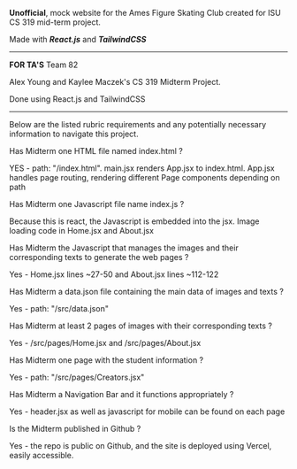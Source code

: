 **Unofficial**, mock website for the Ames Figure Skating Club created for ISU CS 319 mid-term project.

Made with **_React.js_** and **_TailwindCSS_**

<hr>

**FOR TA'S**
Team 82

Alex Young and Kaylee Maczek's CS 319 Midterm Project.

Done using React.js and TailwindCSS

<hr>

Below are the listed rubric requirements and any potentially necessary information to navigate this project.

Has Midterm one HTML file named index.html ?

YES - path: "/index.html". main.jsx renders App.jsx to index.html. App.jsx handles page routing, rendering different Page components depending on path

Has Midterm one Javascript file name index.js ?

Because this is react, the Javascript is embedded into the jsx. Image loading code in Home.jsx and About.jsx

Has Midterm the Javascript that manages the images and their corresponding texts to generate the web pages ?

Yes - Home.jsx lines ~27-50 and About.jsx lines ~112-122

Has Midterm a data.json file containing the main data of images and texts ?

Yes - path: "/src/data.json"

Has Midterm at least 2 pages of images with their corresponding texts ?

Yes - /src/pages/Home.jsx and /src/pages/About.jsx

Has Midterm one page with the student information ?

Yes - path: "/src/pages/Creators.jsx"

Has Midterm a Navigation Bar and it functions appropriately ?

Yes - header.jsx as well as javascript for mobile can be found on each page

Is the Midterm published in Github ?

Yes - the repo is public on Github, and the site is deployed using Vercel, easily accessible.
